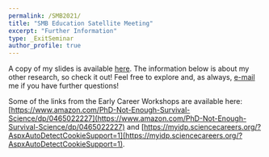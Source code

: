 ```yaml
---
permalink: /SMB2021/
title: "SMB Education Satellite Meeting"
excerpt: "Further Information"
type: _ExitSeminar
author_profile: true
---
```

A copy of my slides is available [here](https://shelbymscott.github.io/files/EduSubgroup.pdf). The information below is about my other research, so check it out!
Feel free to explore and, as always, [e-mail](mailto:sscott41@vols.utk.edu) me if you have further questions!

Some of the links from the Early Career Workshops are available here: [https://www.amazon.com/PhD-Not-Enough-Survival-Science/dp/0465022227](https://www.amazon.com/PhD-Not-Enough-Survival-Science/dp/0465022227) and [https://myidp.sciencecareers.org/?AspxAutoDetectCookieSupport=1](https://myidp.sciencecareers.org/?AspxAutoDetectCookieSupport=1).
